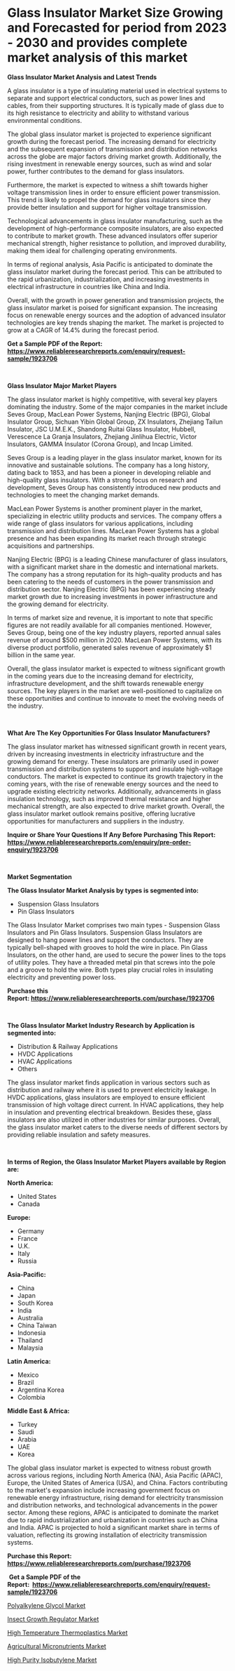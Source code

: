 <p><h1>Glass Insulator Market Size Growing and Forecasted for period from 2023 - 2030 and provides complete market analysis of this market</h1></p><p><strong>Glass Insulator Market Analysis and Latest Trends</strong></p>
<p><p>A glass insulator is a type of insulating material used in electrical systems to separate and support electrical conductors, such as power lines and cables, from their supporting structures. It is typically made of glass due to its high resistance to electricity and ability to withstand various environmental conditions.</p><p>The global glass insulator market is projected to experience significant growth during the forecast period. The increasing demand for electricity and the subsequent expansion of transmission and distribution networks across the globe are major factors driving market growth. Additionally, the rising investment in renewable energy sources, such as wind and solar power, further contributes to the demand for glass insulators.</p><p>Furthermore, the market is expected to witness a shift towards higher voltage transmission lines in order to ensure efficient power transmission. This trend is likely to propel the demand for glass insulators since they provide better insulation and support for higher voltage transmission.</p><p>Technological advancements in glass insulator manufacturing, such as the development of high-performance composite insulators, are also expected to contribute to market growth. These advanced insulators offer superior mechanical strength, higher resistance to pollution, and improved durability, making them ideal for challenging operating environments.</p><p>In terms of regional analysis, Asia Pacific is anticipated to dominate the glass insulator market during the forecast period. This can be attributed to the rapid urbanization, industrialization, and increasing investments in electrical infrastructure in countries like China and India.</p><p>Overall, with the growth in power generation and transmission projects, the glass insulator market is poised for significant expansion. The increasing focus on renewable energy sources and the adoption of advanced insulator technologies are key trends shaping the market. The market is projected to grow at a CAGR of 14.4% during the forecast period.</p></p>
<p><strong>Get a Sample PDF of the Report:&nbsp; <a href="https://www.reliableresearchreports.com/enquiry/request-sample/1923706">https://www.reliableresearchreports.com/enquiry/request-sample/1923706</a></strong></p>
<p>&nbsp;</p>
<p><strong>Glass Insulator Major Market Players</strong></p>
<p><p>The glass insulator market is highly competitive, with several key players dominating the industry. Some of the major companies in the market include Seves Group, MacLean Power Systems, Nanjing Electric (BPG), Global Insulator Group, Sichuan Yibin Global Group, ZX Insulators, Zhejiang Tailun Insulator, JSC U.M.E.K., Shandong Ruitai Glass Insulator, Hubbell, Verescence La Granja Insulators, Zhejiang Jinlihua Electric, Victor Insulators, GAMMA Insulator (Corona Group), and Incap Limited.</p><p>Seves Group is a leading player in the glass insulator market, known for its innovative and sustainable solutions. The company has a long history, dating back to 1853, and has been a pioneer in developing reliable and high-quality glass insulators. With a strong focus on research and development, Seves Group has consistently introduced new products and technologies to meet the changing market demands.</p><p>MacLean Power Systems is another prominent player in the market, specializing in electric utility products and services. The company offers a wide range of glass insulators for various applications, including transmission and distribution lines. MacLean Power Systems has a global presence and has been expanding its market reach through strategic acquisitions and partnerships.</p><p>Nanjing Electric (BPG) is a leading Chinese manufacturer of glass insulators, with a significant market share in the domestic and international markets. The company has a strong reputation for its high-quality products and has been catering to the needs of customers in the power transmission and distribution sector. Nanjing Electric (BPG) has been experiencing steady market growth due to increasing investments in power infrastructure and the growing demand for electricity.</p><p>In terms of market size and revenue, it is important to note that specific figures are not readily available for all companies mentioned. However, Seves Group, being one of the key industry players, reported annual sales revenue of around $500 million in 2020. MacLean Power Systems, with its diverse product portfolio, generated sales revenue of approximately $1 billion in the same year.</p><p>Overall, the glass insulator market is expected to witness significant growth in the coming years due to the increasing demand for electricity, infrastructure development, and the shift towards renewable energy sources. The key players in the market are well-positioned to capitalize on these opportunities and continue to innovate to meet the evolving needs of the industry.</p></p>
<p>&nbsp;</p>
<p><strong>What Are The Key Opportunities For Glass Insulator Manufacturers?</strong></p>
<p><p>The glass insulator market has witnessed significant growth in recent years, driven by increasing investments in electricity infrastructure and the growing demand for energy. These insulators are primarily used in power transmission and distribution systems to support and insulate high-voltage conductors. The market is expected to continue its growth trajectory in the coming years, with the rise of renewable energy sources and the need to upgrade existing electricity networks. Additionally, advancements in glass insulation technology, such as improved thermal resistance and higher mechanical strength, are also expected to drive market growth. Overall, the glass insulator market outlook remains positive, offering lucrative opportunities for manufacturers and suppliers in the industry.</p></p>
<p><strong>Inquire or Share Your Questions If Any Before Purchasing This Report: <a href="https://www.reliableresearchreports.com/enquiry/pre-order-enquiry/1923706">https://www.reliableresearchreports.com/enquiry/pre-order-enquiry/1923706</a></strong></p>
<p>&nbsp;</p>
<p><strong>Market Segmentation</strong></p>
<p><strong>The Glass Insulator Market Analysis by types is segmented into:</strong></p>
<p><ul><li>Suspension Glass Insulators</li><li>Pin Glass Insulators</li></ul></p>
<p><p>The Glass Insulator Market comprises two main types - Suspension Glass Insulators and Pin Glass Insulators. Suspension Glass Insulators are designed to hang power lines and support the conductors. They are typically bell-shaped with grooves to hold the wire in place. Pin Glass Insulators, on the other hand, are used to secure the power lines to the tops of utility poles. They have a threaded metal pin that screws into the pole and a groove to hold the wire. Both types play crucial roles in insulating electricity and preventing power loss.</p></p>
<p><strong>Purchase this Report:&nbsp;<a href="https://www.reliableresearchreports.com/purchase/1923706">https://www.reliableresearchreports.com/purchase/1923706</a></strong></p>
<p>&nbsp;</p>
<p><strong>The Glass Insulator Market Industry Research by Application is segmented into:</strong></p>
<p><ul><li>Distribution & Railway Applications</li><li>HVDC Applications</li><li>HVAC Applications</li><li>Others</li></ul></p>
<p><p>The glass insulator market finds application in various sectors such as distribution and railway where it is used to prevent electricity leakage. In HVDC applications, glass insulators are employed to ensure efficient transmission of high voltage direct current. In HVAC applications, they help in insulation and preventing electrical breakdown. Besides these, glass insulators are also utilized in other industries for similar purposes. Overall, the glass insulator market caters to the diverse needs of different sectors by providing reliable insulation and safety measures.</p></p>
<p>&nbsp;</p>
<p><strong>In terms of Region, the Glass Insulator Market Players available by Region are:</strong></p>
<p>
    <p> <strong> North America: </strong>
        <ul>
            <li>United States</li>
            <li>Canada</li>
        </ul>
        </p> 
    <p> <strong> Europe: </strong>
        <ul>
            <li>Germany</li>
            <li>France</li>
            <li>U.K.</li>
            <li>Italy</li>
            <li>Russia</li>
        </ul>
        </p> 
    <p> <strong> Asia-Pacific: </strong>
        <ul>
            <li>China</li>
            <li>Japan</li>
            <li>South Korea</li>
            <li>India</li>
            <li>Australia</li>
            <li>China Taiwan</li>
            <li>Indonesia</li>
            <li>Thailand</li>
            <li>Malaysia</li>
        </ul>
        </p> 
    <p> <strong> Latin America: </strong>
        <ul>
            <li>Mexico</li>
            <li>Brazil</li>
            <li>Argentina Korea</li>
            <li>Colombia</li>
        </ul>
        </p> 
    <p> <strong> Middle East & Africa: </strong>
        <ul>
            <li>Turkey</li>
            <li>Saudi</li>
            <li>Arabia</li>
            <li>UAE</li>
            <li>Korea</li>
        </ul>
    </p>
    </p>
<p><p>The global glass insulator market is expected to witness robust growth across various regions, including North America (NA), Asia Pacific (APAC), Europe, the United States of America (USA), and China. Factors contributing to the market's expansion include increasing government focus on renewable energy infrastructure, rising demand for electricity transmission and distribution networks, and technological advancements in the power sector. Among these regions, APAC is anticipated to dominate the market due to rapid industrialization and urbanization in countries such as China and India. APAC is projected to hold a significant market share in terms of valuation, reflecting its growing installation of electricity transmission systems.</p></p>
<p><strong>Purchase this Report: <a href="https://www.reliableresearchreports.com/purchase/1923706">https://www.reliableresearchreports.com/purchase/1923706</a></strong></p>
<p>&nbsp;<strong>Get a Sample PDF of the Report:&nbsp;&nbsp;<a href="https://www.reliableresearchreports.com/enquiry/request-sample/1923706">https://www.reliableresearchreports.com/enquiry/request-sample/1923706</a></strong></p>
<p><strong></strong></p>
<p><p><a href="https://medium.com/@caylawisoky8698/polyalkylene-glycol-market-the-key-to-successful-business-strategy-forecast-till-2030-cc9a1b3851b9">Polyalkylene Glycol Market</a></p><p><a href="https://medium.com/@isidrowolff1966/insect-growth-regulator-market-size-cagr-trends-2024-2030-6005a3cd0926">Insect Growth Regulator Market</a></p><p><a href="https://medium.com/@abbieparker1964/high-temperature-thermoplastics-market-outlook-industry-overview-and-forecast-2023-to-2030-544a9f91533b">High Temperature Thermoplastics Market</a></p><p><a href="https://medium.com/@darianswift1922/analyzing-agricultural-micronutrients-market-global-industry-perspective-and-forecast-2023-to-7e9ef41d6022">Agricultural Micronutrients Market</a></p><p><a href="https://medium.com/@zolajenkins1966/high-purity-isobutylene-market-outlook-industry-overview-and-forecast-2023-to-2030-45d6269a40ec">High Purity Isobutylene Market</a></p></p>